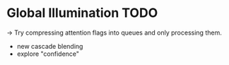 # Global Illumination TODO

-> Try compressing attention flags into queues and only processing them.
* new cascade blending
* explore "confidence"
